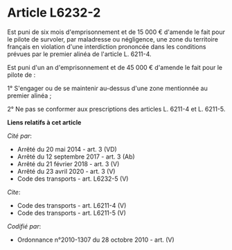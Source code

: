 # Article L6232-2

Est puni de six mois d'emprisonnement et de 15 000 € d'amende le fait pour le pilote de survoler, par maladresse ou
négligence, une zone du territoire français en violation d'une interdiction prononcée dans les conditions prévues par le
premier alinéa de l'article L. 6211-4. 

Est puni d'un an d'emprisonnement et de 45 000 € d'amende le fait pour le pilote de : 

1° S'engager ou de se maintenir au-dessus d'une zone mentionnée au premier alinéa ; 

2° Ne pas se conformer aux prescriptions des articles L. 6211-4 et L. 6211-5.

**Liens relatifs à cet article**

_Cité par_:

  - Arrêté du 20 mai 2014 - art. 3 (VD)
  - Arrêté du 12 septembre 2017 - art. 3 (Ab)
  - Arrêté du 21 février 2018 - art. 3 (V)
  - Arrêté du 23 avril 2020 - art. 3 (V)
  - Code des transports - art. L6232-5 (V)

_Cite_:

  - Code des transports - art. L6211-4 (V)
  - Code des transports - art. L6211-5 (V)

_Codifié par_:

  - Ordonnance n°2010-1307 du 28 octobre 2010 - art. (V)
